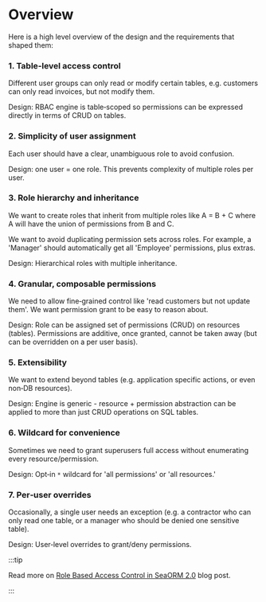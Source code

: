 # Overview

Here is a high level overview of the design and the requirements that shaped them:

### 1. Table‑level access control

Different user groups can only read or modify certain tables, e.g. customers can only read invoices, but not modify them.

Design: RBAC engine is table‑scoped so permissions can be expressed directly in terms of CRUD on tables.

### 2. Simplicity of user assignment

Each user should have a clear, unambiguous role to avoid confusion.

Design: one user = one role. This prevents complexity of multiple roles per user.

### 3. Role hierarchy and inheritance

We want to create roles that inherit from multiple roles like A = B + C where A will have the union of permissions from B and C.

We want to avoid duplicating permission sets across roles. For example, a 'Manager' should automatically get all 'Employee' permissions, plus extras.

Design: Hierarchical roles with multiple inheritance.

### 4. Granular, composable permissions

We need to allow fine‑grained control like 'read customers but not update them'. We want permission grant to be easy to reason about.

Design: Role can be assigned set of permissions (CRUD) on resources (tables). Permissions are additive, once granted, cannot be taken away (but can be overridden on a per user basis).

### 5. Extensibility

We want to extend beyond tables (e.g. application specific actions, or even non‑DB resources).

Design: Engine is generic - resource + permission abstraction can be applied to more than just CRUD operations on SQL tables.

### 6. Wildcard for convenience

Sometimes we need to grant superusers full access without enumerating every resource/permission.

Design: Opt‑in `*` wildcard for 'all permissions' or 'all resources.'

### 7. Per‑user overrides

Occasionally, a single user needs an exception (e.g. a contractor who can only read one table, or a manager who should be denied one sensitive table).

Design: User‑level overrides to grant/deny permissions.

:::tip

Read more on [Role Based Access Control in SeaORM 2.0](https://www.sea-ql.org/blog/2025-09-30-sea-orm-rbac/) blog post.

:::
